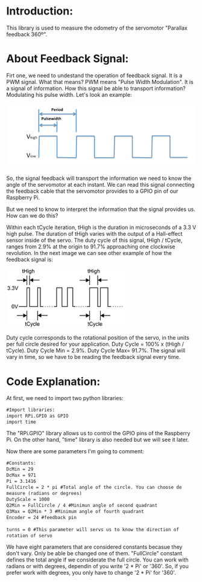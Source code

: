 # Introduction:
  This library is used to measure the odometry of the servomotor "Parallax feedback 360º".
  
# About Feedback Signal:
   Firt one, we need to undestand the operation of feedback signal.
  It is a PWM signal. What that means? PWM means "Pulse Width Modulation". It is a signal of information. 
  How this signal be able to transport information? Modulating his pulse width. Let's look an example:
  
  ![can not load the image](https://github.com/TheRoboticsClub/2018-colab-FernandoGonzalez/blob/master/docs/pwm_signal.png)
  
   So, the signal feedback will transport the information we need to know the angle of the servomotor at each instant.
   We can read this signal connecting the feedback cable that the servomotor provides to a GPIO pin of our Raspberry Pi.
   
   But we need to know to interpret the information that the signal provides us. How can we do this?
   
   Within each tCycle iteration, tHigh is the duration in microseconds of a 3.3 V high pulse. The duration of tHigh varies with  the  output  of  a  Hall-effect  sensor  inside  of  the  servo. The  duty  cycle  of  this  signal, tHigh / tCycle, ranges from 2.9% at the origin to 91.7% approaching one clockwise revolution.
   In the next image we can see other example of how the feedback signal is:
   
   ![can not load the image](https://github.com/TheRoboticsClub/2018-colab-FernandoGonzalez/blob/master/docs/feedback_signal.png)
   
   Duty cycle corresponds to the rotational position of the servo, in the units per full circle desired for your application.
   Duty Cycle = 100% x (tHigh / tCycle). Duty Cycle Min = 2.9%. Duty Cycle Max= 91.7%.
   The signal will vary in time, so we have to be reading the feedback signal every time.
  
# Code Explanation:

   At first, we need to import two python libraries:
    
    #Import libraries:
    import RPi.GPIO as GPIO
    import time
   The "RPi.GPIO" library allows us to control the GPIO pins of the Raspberry Pi. On the other hand, "time" library is also needed but we will see it later.
   
   Now there are some parameters I'm going to comment:
   
    #Constants:
    DcMin = 29
    DcMax = 971
    Pi = 3.1416
    FullCircle = 2 * pi #Total angle of the circle. You can choose de measure (radians or degrees)
    DutyScale = 1000
    Q2Min = FullCircle / 4 #Minimun angle of second quadrant
    Q3Max = Q2Min * 3 #Minimum angle of fourth quadrant
    Encoder = 24 #feedback pin

    turns = 0 #This parameter will servs us to know the direction of rotation of servo
  We have eight parameters that are considered constants becasue they don't vary. Only be able be changed one of them. "FullCircle" constant defines the total angle if we considerate the full circle. You can work with radians or with degrees, dependin of you write '2 * Pi' or '360'. So, if you prefer work with degrees, you only have to change '2 * Pi' for '360'.
